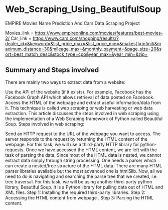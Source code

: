# Web_Scraping_Using_BeautifulSoup
EMPIRE Movies Name Prediction And Cars Data Scraping Project

Movies_link = https://www.empireonline.com/movies/features/best-movies-2/
Car_link = https://www.cars.com/shopping/results/?dealer_id=&keyword=&list_price_max=&list_price_min=&makes[]=infiniti&maximum_distance=30&mileage_max=&monthly_payment=&page_size=20&sort=best_match_desc&stock_type=cpo&year_max=&year_min=&zip=

<h2> Summary and Steps involved</h2>

There are mainly two ways to extract data from a website:

Use the API of the website (if it exists). For example, Facebook has the Facebook Graph API which allows retrieval of data posted on Facebook.
Access the HTML of the webpage and extract useful information/data from it. This technique is called web scraping or web harvesting or web data extraction.
This article discusses the steps involved in web scraping using the implementation of a Web Scraping framework of Python called Beautiful Soup. Steps involved in web scraping:

Send an HTTP request to the URL of the webpage you want to access. The server responds to the request by returning the HTML content of the webpage. For this task, we will use a third-party HTTP library for python-requests.
Once we have accessed the HTML content, we are left with the task of parsing the data. Since most of the HTML data is nested, we cannot extract data simply through string processing. One needs a parser which can create a nested/tree structure of the HTML data. There are many HTML parser libraries available but the most advanced one is html5lib.
Now, all we need to do is navigating and searching the parse tree that we created, i.e. tree traversal. For this task, we will be using another third-party python library, Beautiful Soup. It is a Python library for pulling data out of HTML and XML files.
Step 1: Installing the required third-party libraries.
Step 2: Accessing the HTML content from webpage .
Step 3: Parsing the HTML content.
